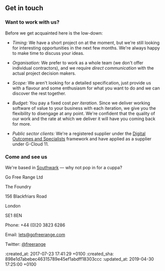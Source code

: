 <div id="contact" class="section group" markdown="1">

## Get in touch

<div id="working-together" markdown="1">

### Want to work with us?

Before we get acquainted here is the low-down:

* *Timing:* We have a short project on at the moment, but we're still looking for interesting opportunities in the next few months. We're always happy to make time to discuss your ideas.

* *Organisation:* We prefer to work as a whole team (we don't offer individual contractors), and we require <em>direct communication</em> with the actual project decision makers.

* *Scope:* We aren't looking for a detailed specification, just provide us with a flavour and some enthusiasm for what you want to do and we can discover the rest together.

* *Budget:* You pay a fixed cost <em>per iteration</em>. Since we deliver working software of value to your business with each iteration, we give you the flexibility to disengage at any point. We're confident that the quality of our work and the rate at which we deliver it will have you coming back for more.

* *Public sector clients:* We're a registered supplier under the [Digital Outcomes and Specialists](https://www.digitalmarketplace.service.gov.uk/) framework and have applied as a supplier under G-Cloud 11.



</div>

<div id="address-etc" markdown="1">

### Come and see us

<p>We're based in <a href="https://goo.gl/maps/hZnDkMvWZqR2">Southwark</a> &mdash; why not pop in for a cuppa?</p>

<div class="vcard">
  <div class="adr">
    <p class="post-office-box">Go Free Range Ltd</p>
    <p class="street-address">The Foundry</p>
    <p class="street-address">156 Blackfriars Road</p>
    <p class="locality">London</p>
    <p class="postal-code">SE1 8EN</p>
  </div>
</div>

<div class="contact-methods">
  <p class="phone">Phone: +44 (0)20 3823 6286</p>
  <p class="email">Email: <a href="mailto:lets@gofreerange.com" title="Send us an email">lets@gofreerange.com</a></p>
  <p class="twitter">Twitter: <a href="http://twitter.com/freerange" title="Follow us on Twitter">@freerange</a></p>
</div>

</div>
</div>

[email-address]: mailto:lets@gofreerange.com

:created_at: 2017-07-23 17:41:29 +0100
:created_sha: 898e1d7abebec46315789e45ef1abdff18303ccc
:updated_at: 2019-04-30 17:25:00 +0100
